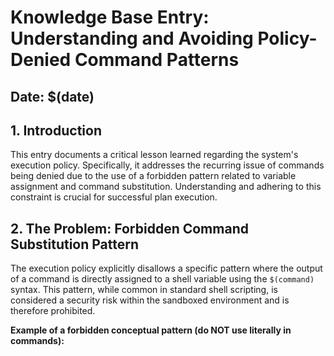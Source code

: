 # Knowledge Base Entry: Understanding and Avoiding Policy-Denied Command Patterns

## Date: $(date)

## 1. Introduction
This entry documents a critical lesson learned regarding the system's execution policy. Specifically, it addresses the recurring issue of commands being denied due to the use of a forbidden pattern related to variable assignment and command substitution. Understanding and adhering to this constraint is crucial for successful plan execution.

## 2. The Problem: Forbidden Command Substitution Pattern
The execution policy explicitly disallows a specific pattern where the output of a command is directly assigned to a shell variable using the `$(command)` syntax. This pattern, while common in standard shell scripting, is considered a security risk within the sandboxed environment and is therefore prohibited.

**Example of a forbidden conceptual pattern (do NOT use literally in commands):**

